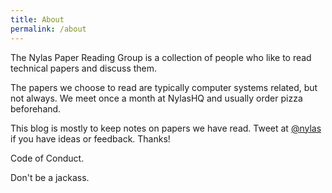 ```yaml
---
title: About
permalink: /about
---
```


<p class="lead">The Nylas Paper Reading Group is a collection of people who like to read technical papers and discuss them.</p>

The papers we choose to read are typically computer systems related, but not always. We meet once a month at NylasHQ and usually order pizza beforehand.

This blog is mostly to keep notes on papers we have read. Tweet at [@nylas](https://twitter.com/nylas) if you have ideas or feedback. Thanks!

<p class="lead">Code of Conduct.</p>

Don't be a jackass.
